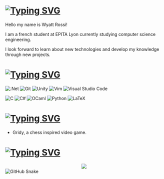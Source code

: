 # [![Typing SVG](https://readme-typing-svg.demolab.com?font=Fira+Code&size=32&duration=3000&pause=1000&color=FFFFFF&width=435&lines=About+Me%3A)](https://git.io/typing-svg)

Hello my name is Wyatt Rossi!

I am a french student at EPITA Lyon currently studying computer science engineering.

I look forward to learn about new technologies and develop my knowledge through new projects.

# [![Typing SVG](https://readme-typing-svg.demolab.com?font=Fira+Code&size=32&duration=3000&pause=1000&color=FFFFFF&width=435&lines=Skills+and+Tools%3A)](https://git.io/typing-svg)
![.Net](https://img.shields.io/badge/.NET-5C2D91?style=for-the-badge&logo=.net&logoColor=white)
![Git](https://img.shields.io/badge/git-%23F05033.svg?style=for-the-badge&logo=git&logoColor=white)
![Unity](https://img.shields.io/badge/unity-%23000000.svg?style=for-the-badge&logo=unity&logoColor=white)
![Vim](https://img.shields.io/badge/VIM-%2311AB00.svg?style=for-the-badge&logo=vim&logoColor=white)
![Visual Studio Code](https://img.shields.io/badge/Visual%20Studio%20Code-0078d7.svg?style=for-the-badge&logo=visual-studio-code&logoColor=white)

![C](https://img.shields.io/badge/c-%2300599C.svg?style=for-the-badge&logo=c&logoColor=white)
![C#](https://img.shields.io/badge/c%23-%23239120.svg?style=for-the-badge&logo=csharp&logoColor=white)
![OCaml](https://img.shields.io/badge/OCaml-%23E98407.svg?style=for-the-badge&logo=ocaml&logoColor=white)
![Python](https://img.shields.io/badge/python-3670A0?style=for-the-badge&logo=python&logoColor=ffdd54)
![LaTeX](https://img.shields.io/badge/latex-%23008080.svg?style=for-the-badge&logo=latex&logoColor=white)

# [![Typing SVG](https://readme-typing-svg.demolab.com?font=Fira+Code&size=32&duration=3000&pause=1000&color=FFFFFF&width=435&lines=Current+Projects%3A+)](https://git.io/typing-svg)
- Gridy, a chess inspired video game.

# [![Typing SVG](https://readme-typing-svg.demolab.com?font=Fira+Code&size=32&duration=3000&pause=1000&color=FFFFFF&width=435&lines=Stats%3A+)](https://git.io/typing-svg)

<div align="center">

  <a href="https://github.com/kittinan/spotify-github-profile">
    <img src="https://spotify-github-profile.kittinanx.com/api/view?uid=z9h54o61uvpu3juaewgc7i75j&cover_image=true&theme=default&show_offline=false&background_color=121212&interchange=false&bar_color=53b14f&bar_color_cover=false" />
  </a>

</div>

<picture>
  <source media="(prefers-color-scheme: dark)" srcset="https://wyattros.github.io/wyattros.github.io/github-snake-dark.svg" />
  <source media="(prefers-color-scheme: light)" srcset="https://wyattros.github.io.github.io/wyattros.github.io/github-snake.svg" />
  <img alt="GitHub Snake" src="https://wyattros.github.io.github.io/wyattros.github.io/github-snake.svg" />
</picture>

